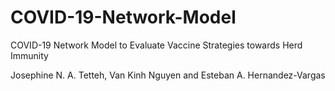 # COVID-19-Network-Model
COVID-19 Network Model to Evaluate Vaccine Strategies towards Herd Immunity

Josephine N. A. Tetteh, Van Kinh Nguyen and Esteban A. Hernandez-Vargas
